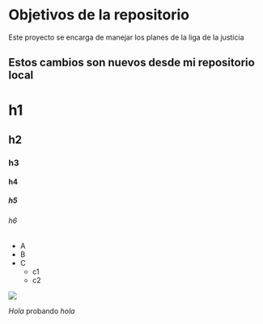 # Objetivos de la repositorio

Este proyecto se encarga de manejar los planes de la liga de la justicia


## Estos cambios son nuevos desde mi repositorio local

# h1
## h2
### h3
#### h4
##### h5 
###### h6

* A
* B
* C
  * c1 
  * c2

![](https://avatars.githubusercontent.com/u/583231?v=4)

*Hola* probando _hola_
